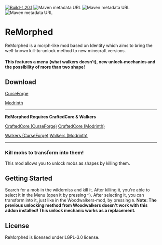 [![Build-1.20.1](https://github.com/ToCraft/Remorphed/actions/workflows/gradle-1.20.1.yml/badge.svg)](https://github.com/ToCraft/Remorphed/actions/workflows/gradle-1.20.1.yml)
![Maven metadata URL](https://img.shields.io/maven-metadata/v?metadataUrl=https%3A%2F%2Ftocraft.ddns.net%2Fmaven%2Freleases%2Fdev%2Ftocraft%2Fremorphed%2Fmaven-metadata.xml&versionPrefix=1.20.1-common&label=remorphed)
![Maven metadata URL](https://img.shields.io/maven-metadata/v?metadataUrl=https%3A%2F%2Ftocraft.ddns.net%2Fmaven%2Freleases%2Fdev%2Ftocraft%2Fremorphed%2Fmaven-metadata.xml&versionPrefix=1.20.1-forge&label=remorphed)
![Maven metadata URL](https://img.shields.io/maven-metadata/v?metadataUrl=https%3A%2F%2Ftocraft.ddns.net%2Fmaven%2Freleases%2Fdev%2Ftocraft%2Fremorphed%2Fmaven-metadata.xml&versionPrefix=1.20.1-fabric&label=remorphed)

# ReMorphed

ReMorphed is a morph-like mod based on Identity which aims to bring the well-known kill-to-unlock method to new
minecraft versions.

#### This features a menu (what walkers doesn't), new unlock-mechanics and the possibility of more than two shape!

## Download

[CurseForge](https://curseforge.com/minecraft/mc-mods/remorphed)

[Modrinth](https://modrinth.com/mod/remorphed)

---

**ReMorphed Requires CraftedCore & Walkers**

[CraftedCore (CurseForge)](https://www.curseforge.com/minecraft/mc-mods/crafted-core)
[CraftedCore (Modrinth)](https://modrinth.com/mod/crafted-core)

[Walkers (CurseForge)](https://www.curseforge.com/minecraft/mc-mods/woodwalkers)
[Walkers (Modrinth)](https://modrinth.com/mod/woodwalkers)

---

### Kill mobs to transform into them!

This mod allows you to unlock mobs as shapes by killing them.

## Getting Started

Search for a mob in the wilderniss and kill it. After killing it, you're able to select it in the Menu (open it by
pressing `^`). After selecting it, you can transform into it, just like in the Woodwalkers-mod, by pressing `G`.
**Note: The previous unlocking method from Woodwalkers doesn't work with this addon installed! This unlock mechanic
works as a replacement.**

## License

ReMorphed is licensed under LGPL-3.0 license. 

